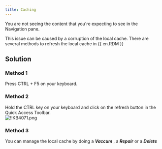 ```yaml
---
title: Caching
---
```

You are not seeing the content that you're expecting to see in the Navigation pane.  

This issue can be caused by a corruption of the local cache. There are several methods to refresh the local cache in {{ en.RDM }}
## Solution
### Method 1
Press CTRL + F5 on your keyboard.
### Method 2
Hold the CTRL key on your keyboard and click on the refresh button in the Quick Access Toolbar.  
![!!KB4071.png](https://webdevolutions.azureedge.net/docs/en/kb/KB4071.png)
### Method 3
You can manage the local cache by doing a ***Vaccum*** , a ***Repair*** or a ***Delete***
